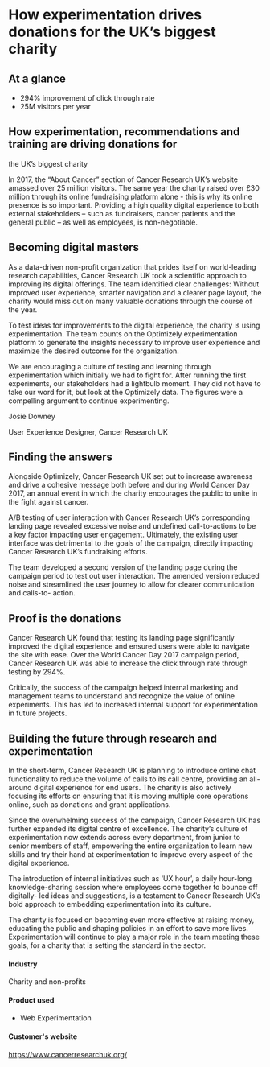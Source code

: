 # How experimentation drives donations for the UK’s biggest charity

## At a glance

- 294% improvement of click through rate
- 25M visitors per year

## How experimentation, recommendations and training are driving donations for

the UK’s biggest charity

In 2017, the “About Cancer” section of Cancer Research UK’s website amassed over
25 million visitors. The same year the charity raised over £30 million through
its online fundraising platform alone - this is why its online presence is so
important. Providing a high quality digital experience to both external
stakeholders – such as fundraisers, cancer patients and the general public – as
well as employees, is non-negotiable.

## Becoming digital masters

As a data-driven non-profit organization that prides itself on world-leading
research capabilities, Cancer Research UK took a scientific approach to
improving its digital offerings. The team identified clear challenges: Without
improved user experience, smarter navigation and a clearer page layout, the
charity would miss out on many valuable donations through the course of the
year.

To test ideas for improvements to the digital experience, the charity is using
experimentation. The team counts on the Optimizely experimentation platform to
generate the insights necessary to improve user experience and maximize the
desired outcome for the organization.

We are encouraging a culture of testing and learning through experimentation
which initially we had to fight for. After running the first experiments, our
stakeholders had a lightbulb moment. They did not have to take our word for it,
but look at the Optimizely data. The figures were a compelling argument to
continue experimenting.

Josie Downey

User Experience Designer, Cancer Research UK

## Finding the answers

Alongside Optimizely, Cancer Research UK set out to increase awareness and drive
a cohesive message both before and during World Cancer Day 2017, an annual event
in which the charity encourages the public to unite in the fight against cancer.

A/B testing of user interaction with Cancer Research UK’s corresponding landing
page revealed excessive noise and undefined call-to-actions to be a key factor
impacting user engagement. Ultimately, the existing user interface was
detrimental to the goals of the campaign, directly impacting Cancer Research
UK’s fundraising efforts.

The team developed a second version of the landing page during the campaign
period to test out user interaction. The amended version reduced noise and
streamlined the user journey to allow for clearer communication and calls-to-
action.

## Proof is the donations

Cancer Research UK found that testing its landing page significantly improved
the digital experience and ensured users were able to navigate the site with
ease. Over the World Cancer Day 2017 campaign period, Cancer Research UK was
able to increase the click through rate through testing by 294%.

Critically, the success of the campaign helped internal marketing and management
teams to understand and recognize the value of online experiments. This has led
to increased internal support for experimentation in future projects.

## Building the future through research and experimentation

In the short-term, Cancer Research UK is planning to introduce online chat
functionality to reduce the volume of calls to its call centre, providing an
all-around digital experience for end users. The charity is also actively
focusing its efforts on ensuring that it is moving multiple core operations
online, such as donations and grant applications.

Since the overwhelming success of the campaign, Cancer Research UK has further
expanded its digital centre of excellence. The charity’s culture of
experimentation now extends across every department, from junior to senior
members of staff, empowering the entire organization to learn new skills and try
their hand at experimentation to improve every aspect of the digital experience.

The introduction of internal initiatives such as ‘UX hour’, a daily hour-long
knowledge-sharing session where employees come together to bounce off digitally-
led ideas and suggestions, is a testament to Cancer Research UK’s bold approach
to embedding experimentation into its culture.

The charity is focused on becoming even more effective at raising money,
educating the public and shaping policies in an effort to save more lives.
Experimentation will continue to play a major role in the team meeting these
goals, for a charity that is setting the standard in the sector.

#### Industry

Charity and non-profits

#### Product used

- Web Experimentation

#### Customer's website

https://www.cancerresearchuk.org/

